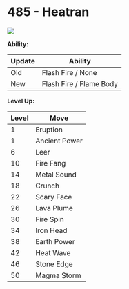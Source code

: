# 485 - Heatran
![][485]

**Ability:**

Update | Ability
---    | ---
Old    | Flash Fire / None
New    | Flash Fire / Flame Body

**Level Up:**

Level | Move
---   | ---
  1   | Eruption
  1   | Ancient Power
  6   | Leer
 10   | Fire Fang
 14   | Metal Sound
 18   | Crunch
 22   | Scary Face
 26   | Lava Plume
 30   | Fire Spin
 34   | Iron Head
 38   | Earth Power
 42   | Heat Wave
 46   | Stone Edge
 50   | Magma Storm



[485]: /img/pokemon/485.png
